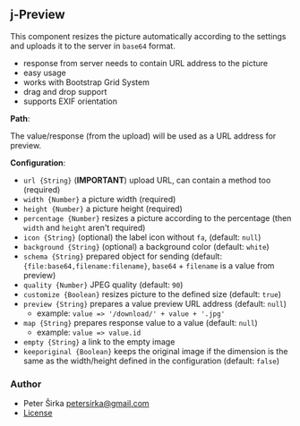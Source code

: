 ﻿## j-Preview

This component resizes the picture automatically according to the settings and uploads it to the server in `base64` format.

- response from server needs to contain URL address to the picture
- easy usage
- works with Bootstrap Grid System
- drag and drop support
- supports EXIF orientation

__Path__:

The value/response (from the upload) will be used as a URL address for preview.

__Configuration__:

- `url {String}` (__IMPORTANT__) upload URL, can contain a method too (required)
- `width {Number}` a picture width (required)
- `height {Number}` a picture height (required)
- `percentage {Number}` resizes a picture according to the percentage (then `width` and `height` aren't required)
- `icon {String}` (optional) the label icon without `fa`, (default: `null`)
- `background {String}` (optional) a background color (default: `white`)
- `schema {String}` prepared object for sending (default: `{file:base64,filename:filename}`, `base64` + `filename` is a value from preview)
- `quality {Number}` JPEG quality (default: `90`)
- `customize {Boolean}` resizes picture to the defined size (default: `true`)
- `preview {String}` prepares a value preview URL address (default: `null`)
	- example: `value => '/download/' + value + '.jpg'`
- `map {String}` prepares response value to a value (default: `null`)
	- example: `value => value.id`
- `empty {String}` a link to the empty image
- `keeporiginal {Boolean}` keeps the original image if the dimension is the same as the width/height defined in the configuration (default: `false`)

### Author

- Peter Širka <petersirka@gmail.com>
- [License](https://www.totaljs.com/license/)
